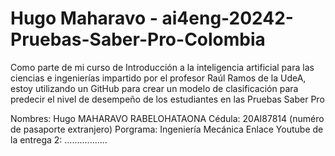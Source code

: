 # Hugo Maharavo - ai4eng-20242-Pruebas-Saber-Pro-Colombia
Como parte de mi curso de Introducción a la inteligencia artificial para las ciencias e ingenierías impartido por el profesor Raúl Ramos de la UdeA, estoy utilizando un GitHub para crear un modelo de clasificación para predecir el nivel de desempeño de los estudiantes en las Pruebas Saber Pro

Nombres: Hugo MAHARAVO RABELOHATAONA
Cédula: 20AI87814 (numéro de pasaporte extranjero)
Porgrama: Ingeniería Mecánica
Enlace Youtube de la entrega 2: .................
